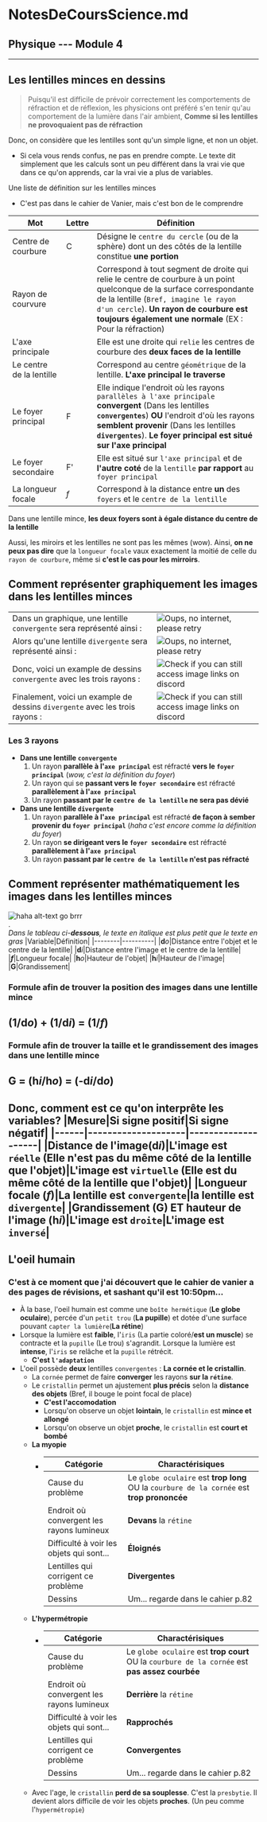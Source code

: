 # NotesDeCoursScience.md
## Physique --- Module 4
---
## Les lentilles minces en dessins

> Puisqu'il est difficile de prévoir correctement les comportements de réfraction et de réflexion, les physicions ont préféré s'en tenir qu'au comportement de la lumière dans l'air ambient, **Comme si les lentilles ne provoquaient pas de réfraction**

Donc, on considère que les lentilles sont qu'un simple ligne, et non un objet.
 - Si cela vous rends confus, ne pas en prendre compte. Le texte dit simplement que les calculs sont un peu différent dans la vrai vie que dans ce qu'on apprends, car la vrai vie a plus de variables.  

Une liste de définition sur les lentilles minces
 - C'est pas dans le cahier de Vanier, mais c'est bon de le comprendre  

|Mot|Lettre|Définition|
|---|------|----------|
|Centre de courbure|C|Désigne le `centre du cercle` (ou de la sphère) dont un des côtés de la lentille constitue **une portion**|
|Rayon de courvure| |Correspond à tout segment de droite qui relie le centre de courbure à un point quelconque de la surface correspondante de la lentille (`Bref, imagine le rayon d'un cercle`). **Un rayon de courbure est toujours également une normale** (EX : Pour la réfraction)|
|L'axe principale||Elle est une droite qui `relie` les centres de courbure des **deux faces de la lentille**|
|Le centre de la lentille||Correspond au centre `géométrique` de la lentille. **L'axe principal le traverse**|
|Le foyer principal|F|Elle indique l'endroit où les rayons `parallèles à l'axe principale` **convergent** (Dans les lentilles **`convergentes`**) **OU** l'endroit d'où les rayons **semblent provenir** (Dans les lentilles **`divergentes`**). **Le foyer principal est situé sur l'axe principal**|
|Le foyer secondaire|F'|Elle est situé sur `l'axe principal` et de **l'autre coté** de la `lentille` **par rapport** au `foyer principal`|
|La longueur focale|_f_|Correspond à la distance entre **un** des `foyers` et le `centre de la lentille`|
Dans une lentille mince, **les deux foyers sont à égale distance du centre de la lentille**  

Aussi, les miroirs et les lentilles ne sont pas les mêmes (wow). Ainsi, **on ne peux pas dire** que la `longueur focale` vaux exactement la moitié de celle du `rayon de courbure`, même si **c'est le cas pour les mirroirs**.

## Comment représenter graphiquement les images dans les lentilles minces
|  |  |
|--|--|
|Dans un graphique, une lentille `convergente` sera représenté ainsi :| ![Oups, no internet, please retry](https://cdn.discordapp.com/attachments/705834898585288924/802724732071444520/unknown.png)|
|Alors qu'une lentille `divergente` sera représenté ainsi :|![Oups, no internet, please retry](https://cdn.discordapp.com/attachments/705834898585288924/802724761993347092/unknown.png)|
|Donc, voici un example de dessins `convergente` avec les trois rayons : |![Check if you can still access image links on discord](https://cdn.discordapp.com/attachments/705834898585288924/802728793034588160/Screenshot_2021-01-23_213710.png)|
|Finalement, voici un example de dessins `divergente` avec les trois rayons : |![Check if you can still access image links on discord](https://cdn.discordapp.com/attachments/705834898585288924/802730249460252672/Screenshot_2021-01-23_213710.png)|  
### Les 3 rayons
- **Dans une lentille `convergente`**
  1) Un rayon **parallèle à l'`axe principal`** est réfracté **vers le `foyer principal`** (*wow, c'est la définition du foyer*)
  2) Un rayon qui se **passant vers le `foyer secondaire`** est réfracté **parallèlement à l'`axe principal`**
  3) Un rayon **passant par le `centre de la lentille` ne sera pas dévié** 
- **Dans une lentille `divergente`**
  1) Un rayon **parallèle à l'`axe principal`** est réfracté **de façon à sember provenir du `foyer principal`** (*haha c'est encore comme la définition du foyer*) 
  2) Un rayon **se dirigeant vers le `foyer secondaire`** est réfracté **parallèlement à l'`axe principal`**
  3) Un rayon **passant par le `centre de la lentille` n'est pas réfracté**

## Comment représenter mathématiquement les images dans les lentilles minces
![haha alt-text go brrr](https://cdn.discordapp.com/attachments/705834898585288924/802739672492539914/Screenshot_2021-01-23_213710.png)  
.  
_Dans le tableau ci-**dessous**, le texte en italique est plus petit que le texte en gras_
|Variable|Définition|
|--------|----------|
|**d**_o_|Distance entre l'objet et le centre de la lentille|
|**d**_i_|Distance entre l'image et le centre de la lentille|
|_**f**_|Longueur focale|
|**h**_o_|Hauteur de l'objet|
|**h**_i_|Hauteur de l'image|
|**G**|Grandissement|

### Formule afin de trouver la position des images dans une lentille mince
## (1/**d**_o_) + (1/**d**_i_) **=** (1/**_f_**)
### Formule afin de trouver la taille et le grandissement des images dans une lentille mince
## **G** **=** (**h**_i_/**h**_o_) **=** (-**d**_i_/**d**_o_)
Donc, comment est ce qu'on interprête les variables?
|Mesure|Si signe **positif**|Si signe **négatif**|
|------|--------------------|--------------------|
|Distance de l'image(**d**_i_)|L'image est `réelle` (Elle **n'est pas du même côté** de la lentille que l'objet)|L'image est `virtuelle` (Elle **est du même côté** de la lentille que l'objet)|
|Longueur focale (_**f**_)|La lentille est `convergente`|la lentille est `divergente`|
|Grandissement (**G**) **ET** hauteur de l'image (**h**_i_)|L'image est `droite`|L'image est `inversé`|
---
## L'oeil humain
### C'est à ce moment que j'ai découvert que le cahier de vanier a des pages de révisions, et sashant qu'il est 10:50pm...
- À la base, l'oeil humain est comme une `boîte hermétique` (**Le globe oculaire**), percée d'un `petit trou` (**La pupille**) et dotée d'une surface pouvant `capter la lumière`(**La rétine**)
- Lorsque la lumière est **faible**, l'`iris` (La partie coloré/**est un muscle**) se contracte et la `pupille` (Le trou) s'agrandit. Lorsque la lumière est **intense**, l'`iris` se relâche et la `pupille` rétrécit.
  - **C'est `l'adaptation`**
- L'oeil possède **deux** lentilles `convergentes` : **La cornée et le cristallin**. 
  - La `cornée` permet de faire **converger** les rayons **sur la `rétine`**.
  - Le `cristallin` permet un ajustement **plus précis** selon la **distance des objets** (Bref, il bouge le point focal de place)
    - **C'est l'accomodation**
    - Lorsqu'on observe un objet **lointain**, le `cristallin` est **mince et allongé**
    - Lorsqu'on observe un objet **proche**, le `cristallin` est **court et bombé**
  - **La myopie**
    - |Catégorie|Charactérisiques|
      |---------|----------------|
      |Cause du problème|Le `globe oculaire` est **trop long** OU la `courbure de la cornée` est **trop prononcée**|
      |Endroit où convergent les rayons lumineux|**Devans** la `rétine`|
      |Difficulté à voir les objets qui sont...|**Éloignés**|
      |Lentilles qui corrigent ce problème|**Divergentes**|
      |Dessins|Um... regarde dans le cahier p.82|
  - **L'hypermétropie**
    - |Catégorie|Charactérisiques|
      |---------|----------------|
      |Cause du problème|Le `globe oculaire` est **trop court** OU la `courbure de la cornée` est **pas assez courbée**|
      |Endroit où convergent les rayons lumineux|**Derrière** la `rétine`|
      |Difficulté à voir les objets qui sont...|**Rapprochés**|
      |Lentilles qui corrigent ce problème|**Convergentes**|
      |Dessins|Um... regarde dans le cahier p.82|
  - Avec l'age, le `cristallin` **perd de sa souplesse**. C'est la `presbytie`. Il devient alors difficile de voir les objets **proches**. (Un peu comme l'`hypermétropie`)


